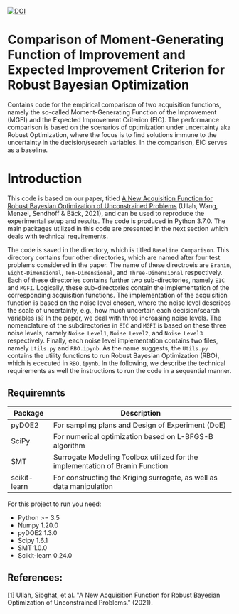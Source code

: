 [![DOI](https://zenodo.org/badge/404800705.svg)](https://zenodo.org/badge/latestdoi/404800705)



# Comparison of Moment-Generating Function of Improvement and Expected Improvement Criterion for Robust Bayesian Optimization
Contains code for the empirical comparison of two acquisition functions, namely the so-called Moment-Generating Function of the Improvement (MGFI) and
the Expected Improvement Criterion (EIC). The performance comparison is based on the scenarios of optimization under uncertainty aka Robust Optimization, where the focus
is to find solutions immune to the uncertainty in the decision/search variables. In the comparison, EIC serves as a baseline.

# Introduction
This code is based on our paper, titled [A New Acquisition Function for Robust Bayesian
Optimization of Unconstrained Problems](https://dl.acm.org/doi/pdf/10.1145/3449726.3463206) (Ullah, Wang, Menzel, Sendhoff & Bäck, 2021), and can be used to reproduce
the experimental setup and results. The code is produced in Python 3.7.0. The main packages utilized in this code are presented in the next section which deals with technical requirements. 

The code is saved in the directory, which is titled `Baseline Comparison`. This directory contains four other directories, which are
named after four test problems considered in the paper. The name of these directroeis are `Branin`, `Eight-Dimensional`, `Ten-Dimensional`, and `Three-Dimensional` respectively. 
Each of these directories contains further two sub-directories, namely `EIC` and `MGFI`.
Logically, these sub-directories contain the implementation of the corresponding acquisition functions.
The implementation of the acquisition function is based on the noise level chosen, where the noise level describes the scale of uncertainty, e.g., how
much uncertain each decision/search variables is? In the paper, we deal with three increasing noise levels.
The nomenclature of the subdirectories in `EIC` and `MGFI` is based on these three noise levels, namely `Noise Level1`, `Noise Level2`, and `Noise Level3` respectively.
Finally, each noise level implementation contains two files, namely `Utils.py` and `RBO.ipynb`.
As the name suggests, the `Utils.py` contains the utility functions to run Robust Bayesian Optimization (RBO), which is ececuted in `RBO.ipynb`.
In the following, we describe the technical requirements as well the instructions to run the code in a sequential manner.


## Requiremnts

| Package | Description |
| --- | --- |
| pyDOE2 | For sampling plans and Design of Experiment (DoE)  |
| SciPy |For numerical optimization based on L-BFGS-B algorithm |
| SMT |Surrogate Modeling Toolbox utilized for the implementation of Branin Function |
| scikit-learn | For constructing the Kriging surrogate, as well as data manipulation |



For this project to run you need:
* Python >= 3.5
* Numpy 1.20.0
* pyDOE2 1.3.0
* Scipy 1.6.1
* SMT 1.0.0
* Scikit-learn 0.24.0 

## References:
<a id="1">[1]</a> 
Ullah, Sibghat, et al. "A New Acquisition Function for Robust Bayesian Optimization of Unconstrained Problems." (2021).
